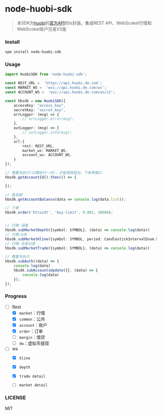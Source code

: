 # node-huobi-sdk

> 本SDK为[huobi](https://www.huobi.pro/zh-cn)的[官方API](https://github.com/huobiapi/API_Docs/wiki/REST_api_reference)的ts封装。集成REST API、WebScoket行情和WebScoket账户交易V2版


### Install

```bash
npm install node-huobi-sdk
```


### Usage

```ts
import HuobiSDK from 'node-huobi-sdk';

const REST_URL =  'https://api.huobi.de.com';
const MARKET_WS =  'wss://api.huobi.de.com/ws';
const ACCOUNT_WS =  'wss://api.huobi.de.com/ws/v2';

const hbsdk = new HuobiSDK({
    accessKey: "access_key",
    secretKey: "secret_key",
    errLogger: (msg) => {
        // errLogger.error(msg);
    },
    outLogger: (msg) => {
        // outLogger.info(msg);
    },
    url:{
        rest: REST_URL,
        market_ws: MARKET_WS,
        account_ws: ACCOUNT_WS,
    }
});

// 需要先执行(只需执行一次)，才能调用钱包，下单等接口
hbsdk.getAccountId().then(() => {

});

// 查余额
hbsdk.getAccountBalance(data => console.log(data.list));

// 下单
hbsdk.order('btcusdt', 'buy-limit', 0.001, 38000);


// 行情-深度
hbsdk.subMarketDepth({symbol: SYMBOL}, (data) => console.log(data))
// 行情-k线
hbsdk.subMarketKline({symbol: SYMBOL, period: CandlestickIntervalEnum.MIN1}, (data) => console.log(data))
// 行情-交易记录
hbsdk.subMarketTrade({symbol: SYMBOL}, (data) => console.log(data))

// 需要先执行
hbsdk.subAuth((data) => {
    console.log(data)
    hbsdk.subAccountsUpdate({}, (data) => {
        console.log(data)
    });
});
```

### Progress

- [ ] Rest
    - [x] `market`：行情
    - [x] `common`：公共
    - [x] `account`：账户
    - [x] `order`：订单
    - [ ] `margin`：借贷
    - [ ] `dw`：虚拟币提现

- [ ] ws
    - [x] `kline`
    - [x] `depth`
    - [x] `trade detail`
    - [ ] `market detail`


### LICENSE
MIT